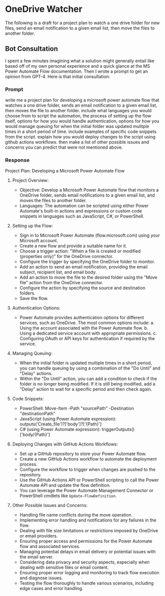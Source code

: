 # OneDrive Watcher
The following is a draft for a project plan to watch a one drive folder for new files, send an email notification to a given email list, then move the files to another folder.

## Bot Consultation
I spent a few minutes imagining what a solution might generally entail like based off of my own personal experience and a quick glance at the MS Power Automate Flow documentation. Then I wrote a prompt to get an opinion from GPT-4. Here is that initial consultation:

### Prompt
write me a project plan for developing a microsoft power automate flow that watches a one drive folder, sends an email notification to a given email list, then moves the file to another folder. include what languages you would choose from to script the automation, the process of setting up the flow itself, options for how you would handle authentication, options for how you would manage queuing for when the initial folder was updated mulitple times in a short period of time. include examples of specific code snippets from the script. explain how you would deploy changes to the script using github actions workflows. then make a list of other possible issues and concerns you can predict that were not mentioned above.

### Response
Project Plan: Developing a Microsoft Power Automate Flow

1. Project Overview:
   - Objective: Develop a Microsoft Power Automate flow that monitors a OneDrive folder, sends email notifications to a given email list, and moves the files to another folder.
   - Languages: The automation can be scripted using either Power Automate's built-in actions and expressions or custom code snippets in languages such as JavaScript, C#, or PowerShell.

2. Setting up the Flow:
   - Sign in to Microsoft Power Automate (flow.microsoft.com) using your Microsoft account.
   - Create a new flow and provide a suitable name for it.
   - Choose a trigger action: "When a file is created or modified (properties only)" for the OneDrive connector.
   - Configure the trigger by specifying the OneDrive folder to monitor.
   - Add an action to send an email notification, providing the email subject, recipient list, and email body.
   - Add an action to move the file to the desired folder using the "Move file" action from the OneDrive connector.
   - Configure the action by specifying the source and destination folders.
   - Save the flow.

3. Authentication Options:
   - Power Automate provides authentication options for different services, such as OneDrive. The most common options include:
     a. Using the account associated with the Power Automate flow.
     b. Using a dedicated service account with appropriate permissions.
     c. Configuring OAuth or API keys for authentication if required by the service.

4. Managing Queuing:
   - When the initial folder is updated multiple times in a short period, you can handle queuing by using a combination of the "Do Until" and "Delay" actions.
   - Within the "Do Until" action, you can add a condition to check if the folder is no longer being modified. If it is still being modified, add a "Delay" action to wait for a specific period and then check again.

5. Code Snippets:
   - PowerShell: Move-Item -Path "sourcePath" -Destination "destinationPath"
   - JavaScript (using Power Automate expression): outputs('Create_file')?['body']?['{Path}']
   - C# (using Power Automate expression): triggerOutputs()['body/{Path}']

6. Deploying Changes with GitHub Actions Workflows:
   - Set up a GitHub repository to store your Power Automate flow.
   - Create a new GitHub Actions workflow to automate the deployment process.
   - Configure the workflow to trigger when changes are pushed to the repository.
   - Use the GitHub Actions API or PowerShell scripting to call the Power Automate API and update the flow definition.
   - You can leverage the Power Automate Management Connector or PowerShell cmdlets like `Update-FlowDefinition`.

7. Other Possible Issues and Concerns:
   - Handling file name conflicts during the move operation.
   - Implementing error handling and notifications for any failures in the flow.
   - Dealing with file size limitations or restrictions imposed by OneDrive or email providers.
   - Ensuring proper access and permissions for the Power Automate flow and associated services.
   - Managing potential delays in email delivery or potential issues with the email server.
   - Considering data privacy and security aspects, especially when dealing with sensitive files or email content.
   - Ensuring proper error logging and monitoring to track flow execution and diagnose issues.
   - Testing the flow thoroughly to handle various scenarios, including edge cases and error handling.